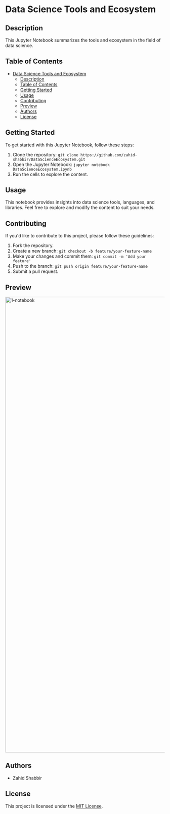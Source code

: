 # Data Science Tools and Ecosystem

## Description
This Jupyter Notebook summarizes the tools and ecosystem in the field of data science.

## Table of Contents
- [Data Science Tools and Ecosystem](#data-science-tools-and-ecosystem)
  - [Description](#description)
  - [Table of Contents](#table-of-contents)
  - [Getting Started](#getting-started)
  - [Usage](#usage)
  - [Contributing](#contributing)
  - [Preview](#preview)
  - [Authors](#authors)
  - [License](#license)

## Getting Started
To get started with this Jupyter Notebook, follow these steps:

1. Clone the repository: `git clone https://github.com/zahid-shabbir/DataScienceEcosystem.git`
2. Open the Jupyter Notebook: `jupyter notebook DataScienceEcosystem.ipynb`
3. Run the cells to explore the content.

## Usage
This notebook provides insights into data science tools, languages, and libraries. Feel free to explore and modify the content to suit your needs.

## Contributing
If you'd like to contribute to this project, please follow these guidelines:

1. Fork the repository.
2. Create a new branch: `git checkout -b feature/your-feature-name`
3. Make your changes and commit them: `git commit -m 'Add your feature'`
4. Push to the branch: `git push origin feature/your-feature-name`
5. Submit a pull request.

## Preview

<img width="1440" alt="1-notebook" src="https://github.com/zahid-shabbir/DataScienceEcosystem/assets/82718584/99846066-7794-44d3-b064-f5f0c7685a9a">

## Authors
- Zahid Shabbir

## License
This project is licensed under the [MIT License](LICENSE).
